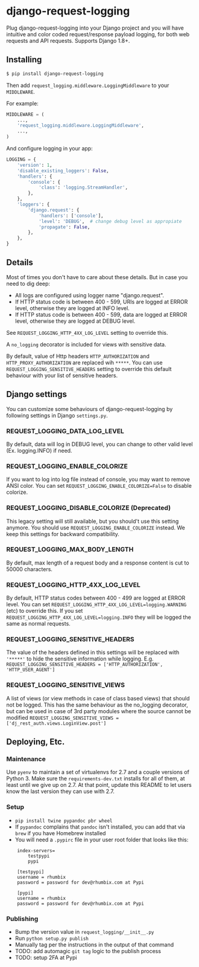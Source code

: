 django-request-logging
==========================

Plug django-request-logging into your Django project and you will have intuitive and color coded request/response payload logging, for both web requests and API requests. Supports Django 1.8+.

## Installing

```bash
$ pip install django-request-logging
```

Then add ```request_logging.middleware.LoggingMiddleware``` to your ```MIDDLEWARE```.

For example:

```python
MIDDLEWARE = (
    ...,
    'request_logging.middleware.LoggingMiddleware',
    ...,
)
```

And configure logging in your app:

```python
LOGGING = {
    'version': 1,
    'disable_existing_loggers': False,
    'handlers': {
        'console': {
            'class': 'logging.StreamHandler',
        },
    },
    'loggers': {
        'django.request': {
            'handlers': ['console'],
            'level': 'DEBUG',  # change debug level as appropiate
            'propagate': False,
        },
    },
}
```

## Details

Most of times you don't have to care about these details. But in case you need to dig deep:

* All logs are configured using logger name "django.request".
* If HTTP status code is between 400 - 599, URIs are logged at ERROR level, otherwise they are logged at INFO level.
* If HTTP status code is between 400 - 599, data are logged at ERROR level, otherwise they are logged at DEBUG level.

See `REQUEST_LOGGING_HTTP_4XX_LOG_LEVEL` setting to override this.


A `no_logging` decorator is included for views with sensitive data.

By default, value of Http headers `HTTP_AUTHORIZATION` and `HTTP_PROXY_AUTHORIZATION` are replaced wih `*****`. You can use `REQUEST_LOGGING_SENSITIVE_HEADERS` setting to override this default behaviour with your list of sensitive headers.

## Django settings
You can customize some behaviours of django-request-logging by following settings in Django `settings.py`.
### REQUEST_LOGGING_DATA_LOG_LEVEL
By default, data will log in DEBUG level, you can change to other valid level (Ex. logging.INFO) if need.
### REQUEST_LOGGING_ENABLE_COLORIZE
If you want to log into log file instead of console, you may want to remove ANSI color. You can set `REQUEST_LOGGING_ENABLE_COLORIZE=False` to disable colorize.
### REQUEST_LOGGING_DISABLE_COLORIZE (Deprecated)
This legacy setting will still available, but you should't use this setting anymore. You should use `REQUEST_LOGGING_ENABLE_COLORIZE` instead.
We keep this settings for backward compatibility.
### REQUEST_LOGGING_MAX_BODY_LENGTH
By default, max length of a request body and a response content is cut to 50000 characters.
### REQUEST_LOGGING_HTTP_4XX_LOG_LEVEL
By default, HTTP status codes between 400 - 499 are logged at ERROR level.  You can set `REQUEST_LOGGING_HTTP_4XX_LOG_LEVEL=logging.WARNING` (etc) to override this.
If you set `REQUEST_LOGGING_HTTP_4XX_LOG_LEVEL=logging.INFO` they will be logged the same as normal requests.
### REQUEST_LOGGING_SENSITIVE_HEADERS
The value of the headers defined in this settings will be replaced with `'*****'` to hide the sensitive information while logging. E.g. `REQUEST_LOGGING_SENSITIVE_HEADERS = ['HTTP_AUTHORIZATION', 'HTTP_USER_AGENT']`
### REQUEST_LOGGING_SENSITIVE_VIEWS
A list of views (or view methods in case of class based views) that should not be logged. This has the same behaviour as the no_logging decorator, but can be used in case of 3rd party modules where the source cannot be modified
`REQUEST_LOGGING_SENSITIVE_VIEWS = ['dj_rest_auth.views.LoginView.post']`


## Deploying, Etc.

### Maintenance

Use `pyenv` to maintain a set of virtualenvs for 2.7 and a couple versions of Python 3. 
Make sure the `requirements-dev.txt` installs for all of them, at least until we give up on 2.7.
At that point, update this README to let users know the last version they can use with 2.7.

### Setup

- `pip install twine pypandoc pbr wheel`
- If `pypandoc` complains that `pandoc` isn't installed, you can add that via `brew` if you have Homebrew installed
- You will need a `.pypirc` file in your user root folder that looks like this:

```
    index-servers=
        testpypi
        pypi
    
    [testpypi]
    username = rhumbix
    password = password for dev@rhumbix.com at Pypi
    
    [pypi]
    username = rhumbix
    password = password for dev@rhumbix.com at Pypi
```

### Publishing  

- Bump the version value in `request_logging/__init__.py`
- Run `python setup.py publish`
- Manually tag per the instructions in the output of that command
- TODO: add automagic `git tag` logic to the publish process
- TODO: setup 2FA at Pypi
